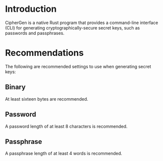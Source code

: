# Introduction

CipherGen is a native Rust program that provides a command-line interface (CLI) for generating cryptographically-secure secret keys, such as passwords and passphrases.

# Recommendations

The following are recommended settings to use when generating secret keys:

## Binary

At least sixteen bytes are recommended.

## Password

A password length of at least 8 characters is recommended.

## Passphrase

A passphrase length of at least 4 words is recommended.
